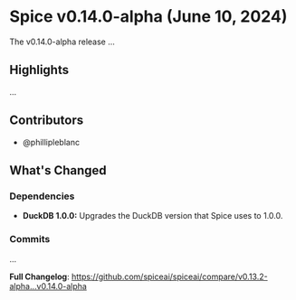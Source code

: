 # Spice v0.14.0-alpha (June 10, 2024)

The v0.14.0-alpha release ...

## Highlights

...

## Contributors

- @phillipleblanc

## What's Changed

### Dependencies

- **DuckDB 1.0.0:** Upgrades the DuckDB version that Spice uses to 1.0.0.

### Commits
...

**Full Changelog**: https://github.com/spiceai/spiceai/compare/v0.13.2-alpha...v0.14.0-alpha
